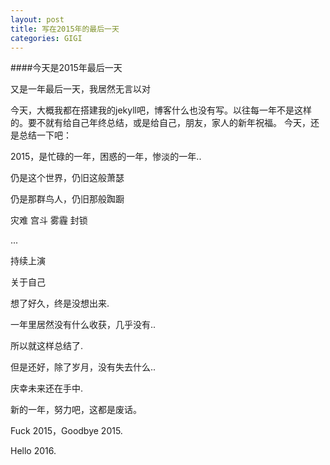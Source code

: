 ```yaml
---
layout: post
title: 写在2015年的最后一天
categories: GIGI
---
```


####今天是2015年最后一天

又是一年最后一天，我居然无言以对

今天，大概我都在搭建我的jekyll吧，博客什么也没有写。以往每一年不是这样的。要不就有给自己年终总结，或是给自己，朋友，家人的新年祝福。
今天，还是总结一下吧：

2015，是忙碌的一年，困惑的一年，惨淡的一年..

仍是这个世界，仍旧这般萧瑟

仍是那群鸟人，仍旧那般踟蹰

灾难
宫斗
雾霾
封锁

...

持续上演

关于自己

想了好久，终是没想出来.

一年里居然没有什么收获，几乎没有..

所以就这样总结了.

但是还好，除了岁月，没有失去什么..

庆幸未来还在手中.

新的一年，努力吧，这都是废话。

Fuck 2015，Goodbye 2015.

Hello 2016.
